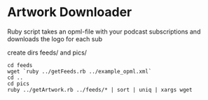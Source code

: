# Artwork Downloader
Ruby script
 takes an opml-file with your podcast subscriptions
 and downloads the logo for each sub

create dirs feeds/ and pics/

    cd feeds
    wget `ruby ../getFeeds.rb ../example_opml.xml`
    cd ..
    cd pics
    ruby ../getArtwork.rb ../feeds/* | sort | uniq | xargs wget
 


  
